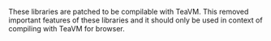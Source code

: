 These libraries are patched to be compilable with TeaVM. This removed important features of these libraries and it should only be used in context of compiling with TeaVM for browser.
